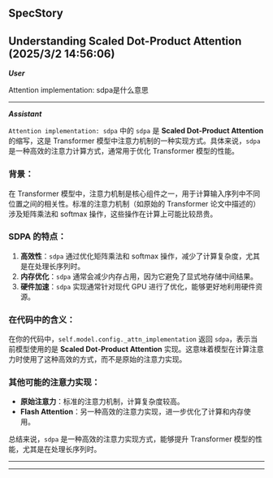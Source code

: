 ## SpecStory

## Understanding Scaled Dot-Product Attention (2025/3/2 14:56:06)

_**User**_

Attention implementation: sdpa是什么意思

---

_**Assistant**_

`Attention implementation: sdpa` 中的 `sdpa` 是 **Scaled Dot-Product Attention** 的缩写，这是 Transformer 模型中注意力机制的一种实现方式。具体来说，`sdpa` 是一种高效的注意力计算方式，通常用于优化 Transformer 模型的性能。

### 背景：
在 Transformer 模型中，注意力机制是核心组件之一，用于计算输入序列中不同位置之间的相关性。标准的注意力机制（如原始的 Transformer 论文中描述的）涉及矩阵乘法和 softmax 操作，这些操作在计算上可能比较昂贵。

### SDPA 的特点：
1. **高效性**：`sdpa` 通过优化矩阵乘法和 softmax 操作，减少了计算复杂度，尤其是在处理长序列时。
2. **内存优化**：`sdpa` 通常会减少内存占用，因为它避免了显式地存储中间结果。
3. **硬件加速**：`sdpa` 实现通常针对现代 GPU 进行了优化，能够更好地利用硬件资源。

### 在代码中的含义：
在你的代码中，`self.model.config._attn_implementation` 返回 `sdpa`，表示当前模型使用的是 **Scaled Dot-Product Attention** 实现。这意味着模型在计算注意力时使用了这种高效的方式，而不是原始的注意力实现。

### 其他可能的注意力实现：
- **原始注意力**：标准的注意力机制，计算复杂度较高。
- **Flash Attention**：另一种高效的注意力实现，进一步优化了计算和内存使用。

总结来说，`sdpa` 是一种高效的注意力实现方式，能够提升 Transformer 模型的性能，尤其是在处理长序列时。

---



---

